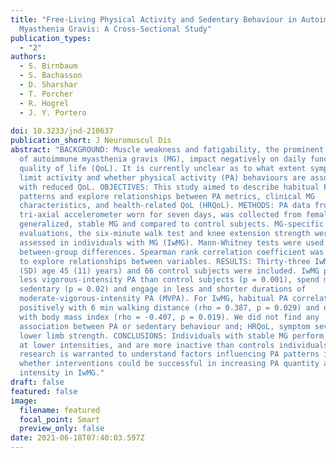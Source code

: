 ```yaml
---
title: "Free-Living Physical Activity and Sedentary Behaviour in Autoimmune
  Myasthenia Gravis: A Cross-Sectional Study"
publication_types:
  - "2"
authors:
  - S. Birnbaum
  - S. Bachasson
  - D. Sharshar
  - T. Porcher
  - R. Hogrel
  - J. Y. Portero
 
doi: 10.3233/jnd-210637
publication_short: J Neuromuscul Dis
abstract: "BACKGROUND: Muscle weakness and fatigability, the prominent symptoms
  of autoimmune myasthenia gravis (MG), impact negatively on daily function and
  quality of life (QoL). It is currently unclear as to what extent symptoms
  limit activity and whether physical activity (PA) behaviours are associated
  with reduced QoL. OBJECTIVES: This study aimed to describe habitual PA
  patterns and explore relationships between PA metrics, clinical MG
  characteristics, and health-related QoL (HRQoL). METHODS: PA data from a trunk
  tri-axial accelerometer worn for seven days, was collected from females with
  generalized, stable MG and compared to control subjects. MG-specific
  evaluations, the six-minute walk test and knee extension strength were
  assessed in individuals with MG (IwMG). Mann-Whitney tests were used to study
  between-group differences. Spearman rank correlation coefficient was performed
  to explore relationships between variables. RESULTS: Thirty-three IwMG (mean
  (SD) age 45 (11) years) and 66 control subjects were included. IwMG perform
  less vigorous-intensity PA than control subjects (p = 0.001), spend more time
  sedentary (p = 0.02) and engage in less and shorter durations of
  moderate-vigorous-intensity PA (MVPA). For IwMG, habitual PA correlated
  positively with 6 min walking distance (rho = 0.387, p = 0.029) and negatively
  with body mass index (rho = -0.407, p = 0.019). We did not find any
  association between PA or sedentary behaviour and; HRQoL, symptom severity nor
  lower limb strength. CONCLUSIONS: Individuals with stable MG perform less PA,
  at lower intensities, and are more inactive than controls individuals. Further
  research is warranted to understand factors influencing PA patterns in MG and
  whether interventions could be successful in increasing PA quantity and
  intensity in IwMG."
draft: false
featured: false
image:
  filename: featured
  focal_point: Smart
  preview_only: false
date: 2021-06-18T07:40:03.597Z
---
```

